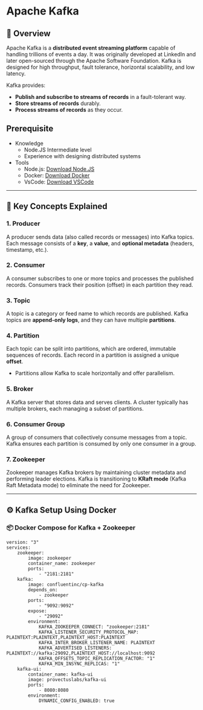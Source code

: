 # Apache Kafka 
## 📘 Overview
Apache Kafka is a **distributed event streaming platform** capable of handling trillions of events a day. It was originally developed at LinkedIn and later open-sourced through the Apache Software Foundation. Kafka is designed for high throughput, fault tolerance, horizontal scalability, and low latency.

Kafka provides:

- **Publish and subscribe to streams of records** in a fault-tolerant way.
- **Store streams of records** durably.
- **Process streams of records** as they occur.
## Prerequisite
- Knowledge
    - Node.JS Intermediate level
    - Experience with designing distributed systems
- Tools
    - Node.js: [﻿Download Node.JS](https://nodejs.org/en) 
    - Docker: [﻿Download Docker](https://www.docker.com/) 
    - VsCode: [﻿Download VSCode](https://code.visualstudio.com/) 


---

## 📌 Key Concepts Explained
### 1. **Producer**
A producer sends data (also called records or messages) into Kafka topics. Each message consists of a **key**, a **value**, and **optional metadata** (headers, timestamp, etc.).

### 2. **Consumer**
A consumer subscribes to one or more topics and processes the published records. Consumers track their position (offset) in each partition they read.

### 3. **Topic**
A topic is a category or feed name to which records are published. Kafka topics are **append-only logs**, and they can have multiple **partitions**.

### 4. **Partition**
Each topic can be split into partitions, which are ordered, immutable sequences of records. Each record in a partition is assigned a unique **offset**.

- Partitions allow Kafka to scale horizontally and offer parallelism.
### 5. **Broker**
A Kafka server that stores data and serves clients. A cluster typically has multiple brokers, each managing a subset of partitions.

### 6. **Consumer Group**
A group of consumers that collectively consume messages from a topic. Kafka ensures each partition is consumed by only one consumer in a group.

### 7. **Zookeeper**
Zookeeper manages Kafka brokers by maintaining cluster metadata and performing leader elections. Kafka is transitioning to **KRaft mode** (Kafka Raft Metadata mode) to eliminate the need for Zookeeper.

---

## ⚙️ Kafka Setup Using Docker
### 📦 Docker Compose for Kafka + Zookeeper

```
version: "3"
services:
    zookeeper:
        image: zookeeper
        container_name: zookeeper
        ports:
            - "2181:2181"
    kafka:
        image: confluentinc/cp-kafka
        depends_on:
            - zookeeper
        ports:
            - "9092:9092"
        expose:
            - "29092"
        environment:
            KAFKA_ZOOKEEPER_CONNECT: "zookeeper:2181"
            KAFKA_LISTENER_SECURITY_PROTOCOL_MAP: PLAINTEXT:PLAINTEXT,PLAINTEXT_HOST:PLAINTEXT
            KAFKA_INTER_BROKER_LISTENER_NAME: PLAINTEXT
            KAFKA_ADVERTISED_LISTENERS: PLAINTEXT://kafka:29092,PLAINTEXT_HOST://localhost:9092
            KAFKA_OFFSETS_TOPIC_REPLICATION_FACTOR: "1"
            KAFKA_MIN_INSYNC_REPLICAS: "1"
    kafka-ui:
        container_name: kafka-ui
        image: provectuslabs/kafka-ui
        ports:
            - 8080:8080
        environment:
            DYNAMIC_CONFIG_ENABLED: true
```
